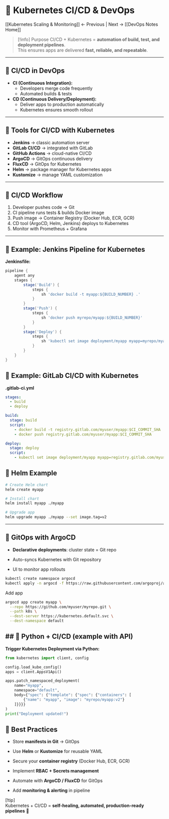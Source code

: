 # 🔄 Kubernetes CI/CD & DevOps

[[Kubernetes Scaling & Monitoring]] ← Previous | Next → [[DevOps Notes Home]]

> [!info] Purpose
CI/CD + Kubernetes = **automation of build, test, and deployment pipelines**.  
This ensures apps are delivered **fast, reliable, and repeatable**.

---

## 🔹 CI/CD in DevOps
- **CI (Continuous Integration):**  
  - Developers merge code frequently  
  - Automated builds & tests  
- **CD (Continuous Delivery/Deployment):**  
  - Deliver apps to production automatically  
  - Kubernetes ensures smooth rollout

---

## 🔹 Tools for CI/CD with Kubernetes
- **Jenkins** → classic automation server  
- **GitLab CI/CD** → integrated with GitLab  
- **GitHub Actions** → cloud-native CI/CD  
- **ArgoCD** → GitOps continuous delivery  
- **FluxCD** → GitOps for Kubernetes  
- **Helm** → package manager for Kubernetes apps  
- **Kustomize** → manage YAML customization

---

## 🔹 CI/CD Workflow
1. Developer pushes code → Git  
2. CI pipeline runs tests & builds Docker image  
3. Push image → Container Registry (Docker Hub, ECR, GCR)  
4. CD tool (ArgoCD, Helm, Jenkins) deploys to Kubernetes  
5. Monitor with Prometheus + Grafana  

---

## 🔹 Example: Jenkins Pipeline for Kubernetes
**Jenkinsfile:**
```groovy
pipeline {
    agent any
    stages {
        stage('Build') {
            steps {
                sh 'docker build -t myapp:${BUILD_NUMBER} .'
            }
        }
        stage('Push') {
            steps {
                sh 'docker push myrepo/myapp:${BUILD_NUMBER}'
            }
        }
        stage('Deploy') {
            steps {
                sh 'kubectl set image deployment/myapp myapp=myrepo/myapp:${BUILD_NUMBER}'
            }
        }
    }
}
```

## 🔹 Example: GitLab CI/CD with Kubernetes

**.gitlab-ci.yml**

```yaml
stages:
  - build
  - deploy

build:
  stage: build
  script:
    - docker build -t registry.gitlab.com/myuser/myapp:$CI_COMMIT_SHA .
    - docker push registry.gitlab.com/myuser/myapp:$CI_COMMIT_SHA

deploy:
  stage: deploy
  script:
    - kubectl set image deployment/myapp myapp=registry.gitlab.com/myuser/myapp:$CI_COMMIT_SHA
```

## 🔹 Helm Example

```bash
# Create Helm chart
helm create myapp

# Install chart
helm install myapp ./myapp

# Upgrade app
helm upgrade myapp ./myapp --set image.tag=v2
```


---

## 🔹 GitOps with ArgoCD

- **Declarative deployments**: cluster state = Git repo
    
- Auto-syncs Kubernetes with Git repository
    
- UI to monitor app rollouts

```bash
kubectl create namespace argocd
kubectl apply -n argocd -f https://raw.githubusercontent.com/argoproj/argo-cd/stable/manifests/install.yaml
```

Add app
```bash
argocd app create myapp \
  --repo https://github.com/myuser/myrepo.git \
  --path k8s \
  --dest-server https://kubernetes.default.svc \
  --dest-namespace default
```

## ## 🔹 Python + CI/CD (example with API)

**Trigger Kubernetes Deployment via Python:**

```python 
from kubernetes import client, config

config.load_kube_config()
apps = client.AppsV1Api()

apps.patch_namespaced_deployment(
    name="myapp",
    namespace="default",
    body={"spec": {"template": {"spec": {"containers": [
        {"name": "myapp", "image": "myrepo/myapp:v2"}
    ]}}}}
)
print("Deployment updated!")
```

## 🔹 Best Practices

- Store **manifests in Git** → GitOps
    
- Use **Helm** or **Kustomize** for reusable YAML
    
- Secure your **container registry** (Docker Hub, ECR, GCR)
    
- Implement **RBAC + Secrets management**
    
- Automate with **ArgoCD / FluxCD** for GitOps
    
- Add **monitoring & alerting** in pipeline

[!tip]  
Kubernetes + CI/CD = **self-healing, automated, production-ready pipelines** 🚀